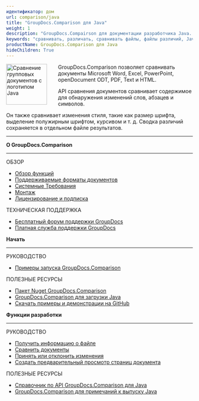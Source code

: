 ```yaml
---
идентификатор: дом
url: comparison/java
title: "GroupDocs.Comparison для Java"
weight: 1
description: "GroupDocs.Compairson для документации разработчика Java. Узнайте, как сравнивать файлы docx, pptx и pdf с помощью Java."
keywords: "сравнивать, различать, сравнивать файлы, файлы различий, Java API, API, xlsx, Microsoft Word, docx, pptx, PDF, Java"
productName: GroupDocs.Comparison для Java
hideChildren: True
---
```

<img src="/comparison/java/images/home.png" alt="Сравнение групповых документов с логотипом Java" align="left" style="width:110px; margin: 0 30px 0 0"/>

GroupDocs.Comparison позволяет сравнивать документы Microsoft Word, Excel, PowerPoint, openDocument ODT, PDF, Text и HTML.

API сравнения документов сравнивает содержимое для обнаружения изменений слов, абзацев и символов.

Он также сравнивает изменения стиля, такие как размер шрифта, выделение полужирным шрифтом, курсивом и т. д. Сводка различий сохраняется в отдельном файле результатов.

------

<div class="row">
<div class="col-md-4">
<p><b>О GroupDocs.Comparison</b></p>
<hr><p>ОБЗОР</p></hr>
<ul>
<li><a href='{{< ref "comparison/java/getting-started/features-overview" >}}'>Обзор функций</a></li>
<li><a href='{{< ref "comparison/java/getting-started/supported-document-formats" >}}'>Поддерживаемые форматы документов</a></li>
<li><a href='{{< ref "comparison/java/getting-started/system-requirements" >}}'>Системные Требования</a></li>
<li><a href='{{< ref "comparison/java/getting-started/installation" >}}'>Монтаж</a></li>
<li><a href='{{< ref "comparison/java/getting-started/evaluation-limitations-and-licensing-of-groupdocs.comparison.md" >}}'>Лицензирование и подписка</a></li>
</ul>
<p>ТЕХНИЧЕСКАЯ ПОДДЕРЖКА</p>
<ul>
<li><a href="https://forum.groupdocs.com/">Бесплатный форум поддержки GroupDocs</a></li>
<li><a href="https://helpdesk.groupdocs.com/">Платная служба поддержки GroupDocs</a></li>
</ul>
</div>
<div class="col-md-4">
<p><b>Начать</b></p>
<hr><p>РУКОВОДСТВО</p></hr>
	<ul>
<li><a href='{{< ref "comparison/java/getting-started/how-to-run-examples" >}}'>Примеры запуска GroupDocs.Comparison</a></li>
	</ul>
<p>ПОЛЕЗНЫЕ РЕСУРСЫ</p>
	<ul>
<li><a href="https://www.nuget.org/packages/groupdocs.comparison">Пакет Nuget GroupDocs.Comparison</a></li>
</li><li><a href="https://downloads.groupdocs.com/comparison/java">GroupDocs.Comparison для загрузки Java</a></li>
<li><a href="https://github.com/groupdocs-comparison/GroupDocs.Comparison-for-Java">Скачать примеры и демонстрации на GitHub</a></li>
	</ul>
</div>
<div class="col-md-4">
<p><b>Функции разработки</b></p>
<hr><p>РУКОВОДСТВО</p></hr>
	<ul>
<li><a href='{{< ref "comparison/java/developer-guide/basic-usage/get-file-info" >}}'>Получить информацию о файле</a></li>
<li><a href='{{< ref "comparison/java/developer-guide/basic-usage/compare-documents" >}}'>Сравнить документы</a></li>
<li><a href='{{< ref "comparison/java/developer-guide/advanced-usage/accept-or-reject-revisions" >}}'>Принять или отклонить изменения</a></li>
<li><a href='{{< ref "comparison/java/developer-guide/advanced-usage/generate-document-pages-preview" >}}'>Создать предварительный просмотр страниц документа</a></li>
	</ul>
<p>ПОЛЕЗНЫЕ РЕСУРСЫ</p>
	<ul>
<li><a href="https://apireference.groupdocs.com/comparison/java">Справочник по API GroupDocs.Comparison для Java</a></li>
<li><a href='{{< ref "comparison/java/release-notes" >}}'>GroupDocs.Comparison для примечаний к выпуску Java</a></li>
	</ul>
</div>
</div>

